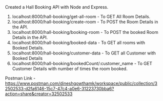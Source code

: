 Created a Hall Booking API with Node and Express.
1. localhost:8000/hall-booking/get-all-room - To GET All Room Details.
2. localhost:8000/hall-booking/create-room - To POST the Room Details in the API.
3. localhost:8000/hall-booking/booking-room - To POST the booked Room Details in the API.
4. localhost:8000/hall-booking/booked-data - To GET all rooms with Booked Details.
5. localhost:8000/hall-booking/customer-data - To GET all Customer with Booked Details
6. localhost:8000/hall-booking/bookedCount/:customer_name - To GET Customer Details with number of times the room booked.

Postman Link - https://www.postman.com/dineshgowthamk/workspace/public/collection/32502533-d2fa6146-15c7-47c4-a0e6-31223730bba6?action=share&creator=32502533
